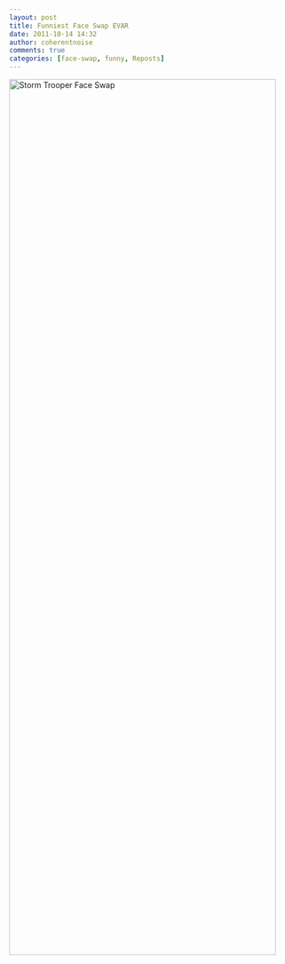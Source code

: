 ```yaml
---
layout: post
title: Funniest Face Swap EVAR
date: 2011-10-14 14:32
author: coherentnoise
comments: true
categories: [face-swap, funny, Reposts]
---
```

<a href="http://squishyrobot.files.wordpress.com/2011/10/face-swaps-1.jpg"><img src="http://squishyrobot.files.wordpress.com/2011/10/face-swaps-1.jpg" alt="Storm Trooper Face Swap" title="Storm Trooper Face Swap" width="480" height="1579" class="aligncenter size-full wp-image-358" /></a>
